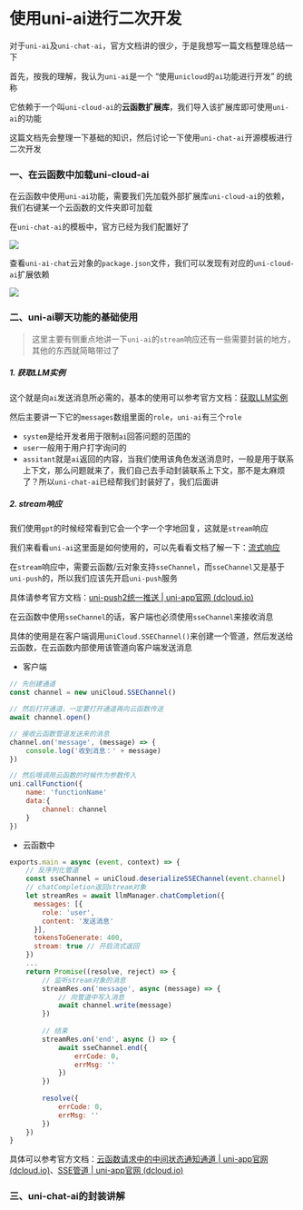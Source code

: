 # 使用uni-ai进行二次开发

对于`uni-ai`及`uni-chat-ai`，官方文档讲的很少，于是我想写一篇文档整理总结一下

首先，按我的理解，我认为`uni-ai`是一个 “使用`unicloud`的`ai`功能进行开发” 的统称

它依赖于一个叫`uni-cloud-ai`的**云函数扩展库**，我们导入该扩展库即可使用`uni-ai`的功能

这篇文档先会整理一下基础的知识，然后讨论一下使用`uni-chat-ai`开源模板进行二次开发



### 一、在云函数中加载uni-cloud-ai

在云函数中使用`uni-ai`功能，需要我们先加载外部扩展库`uni-cloud-ai`的依赖，我们右键某一个云函数的文件夹即可加载

在`uni-chat-ai`的模板中，官方已经为我们配置好了

![](http://ldmblog.ifoodin.com/20230923152307.png)

查看`uni-ai-chat`云对象的`package.json`文件，我们可以发现有对应的`uni-cloud-ai`扩展依赖

![](http://ldmblog.ifoodin.com/20230923152429.png)





### 二、uni-ai聊天功能的基础使用

> 这里主要有侧重点地讲一下`uni-ai`的`stream`响应还有一些需要封装的地方，其他的东西就简略带过了



 ##### 1. 获取LLM实例

这个就是向`ai`发送消息所必需的，基本的使用可以参考官方文档：[获取LLM实例](https://zh.uniapp.dcloud.io/uniCloud/uni-ai.html#get-llm-manager)



然后主要讲一下它的`messages`数组里面的`role`，`uni-ai`有三个`role`

* `system`是给开发者用于限制`ai`回答问题的范围的
* `user`一般用于用户打字询问的
* `assitant`就是`ai`返回的内容，当我们使用该角色发送消息时，一般是用于联系上下文，那么问题就来了，我们自己去手动封装联系上下文，那不是太麻烦了？所以`uni-chat-ai`已经帮我们封装好了，我们后面讲



##### 2. stream响应

我们使用`gpt`的时候经常看到它会一个字一个字地回复，这就是`stream`响应

我们来看看`uni-ai`这里面是如何使用的，可以先看看文档了解一下：[流式响应](https://zh.uniapp.dcloud.io/uniCloud/uni-ai.html#chat-completion-stream)



在`stream`响应中，需要云函数/云对象支持`sseChannel`，而`sseChannel`又是基于`uni-push`的，所以我们应该先开启`uni-push`服务

具体请参考官方文档：[uni-push2统一推送 | uni-app官网 (dcloud.io)](https://zh.uniapp.dcloud.io/unipush-v2.html#第四步-服务端推送消息)



在云函数中使用`sseChannel`的话，客户端也必须使用`sseChannel`来接收消息

具体的使用是在客户端调用`uniCloud.SSEChannel()`来创建一个管道，然后发送给云函数，在云函数内部使用该管道向客户端发送消息

* 客户端

```js
// 先创建通道
const channel = new uniCloud.SSEChannel()

// 然后打开通道，一定要打开通道再向云函数传送
await channel.open()

// 接收云函数管道发送来的消息
channel.on('message', (message) => {
    console.log('收到消息：' + message)
})

// 然后哦调用云函数的时候作为参数传入
uni.callFunction({
    name: 'functionName'
    data:{
    	channel: channel
	}
})
```

* 云函数中

```js
exports.main = async (event, context) => {
    // 反序列化管道
    const sseChannel = uniCloud.deserializeSSEChannel(event.channel)
    // chatCompletion返回stream对象
    let streamRes = await llmManager.chatCompletion({
      messages: [{
        role: 'user',
        content: '发送消息'
      }],
      tokensToGenerate: 400,
      stream: true // 开启流式返回
    })
    ...
    return Promise((resolve, reject) => {
        // 监听stream对象的消息
        streamRes.on('message', async (message) => {
            // 向管道中写入消息
            await channel.write(message)
        })
        
        // 结束
        streamRes.on('end', async () => {
            await sseChannel.end({ 
                errCode: 0,
                errMsg: ''
            })
        })
        
        resolve({
            errCode: 0,
            errMsg: ''
        })
    })
}
```

具体可以参考官方文档：[云函数请求中的中间状态通知通道 | uni-app官网 (dcloud.io)](https://zh.uniapp.dcloud.io/uniCloud/sse-channel.html#create-sse-channel)、[SSE管道 | uni-app官网 (dcloud.io)](https://zh.uniapp.dcloud.io/uniCloud/uni-ai.html#chat-completion-stream)





### 三、uni-chat-ai的封装讲解


